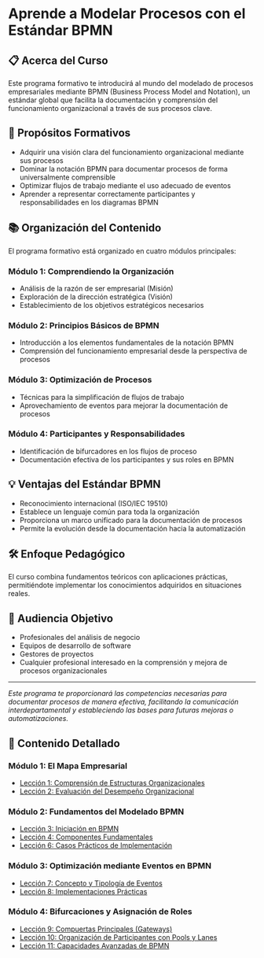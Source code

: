 
# Aprende a Modelar Procesos con el Estándar BPMN

## 📋 Acerca del Curso

Este programa formativo te introducirá al mundo del modelado de procesos empresariales mediante BPMN (Business Process Model and Notation), un estándar global que facilita la documentación y comprensión del funcionamiento organizacional a través de sus procesos clave.

## 🎯 Propósitos Formativos

- Adquirir una visión clara del funcionamiento organizacional mediante sus procesos
- Dominar la notación BPMN para documentar procesos de forma universalmente comprensible
- Optimizar flujos de trabajo mediante el uso adecuado de eventos
- Aprender a representar correctamente participantes y responsabilidades en los diagramas BPMN

## 📚 Organización del Contenido

El programa formativo está organizado en cuatro módulos principales:

### Módulo 1: Comprendiendo la Organización
- Análisis de la razón de ser empresarial (Misión)
- Exploración de la dirección estratégica (Visión)
- Establecimiento de los objetivos estratégicos necesarios

### Módulo 2: Principios Básicos de BPMN
- Introducción a los elementos fundamentales de la notación BPMN
- Comprensión del funcionamiento empresarial desde la perspectiva de procesos

### Módulo 3: Optimización de Procesos
- Técnicas para la simplificación de flujos de trabajo
- Aprovechamiento de eventos para mejorar la documentación de procesos

### Módulo 4: Participantes y Responsabilidades
- Identificación de bifurcadores en los flujos de proceso
- Documentación efectiva de los participantes y sus roles en BPMN

## 💡 Ventajas del Estándar BPMN

- Reconocimiento internacional (ISO/IEC 19510)
- Establece un lenguaje común para toda la organización
- Proporciona un marco unificado para la documentación de procesos
- Permite la evolución desde la documentación hacia la automatización

## 🛠️ Enfoque Pedagógico

El curso combina fundamentos teóricos con aplicaciones prácticas, permitiéndote implementar los conocimientos adquiridos en situaciones reales.

## 👥 Audiencia Objetivo

- Profesionales del análisis de negocio
- Equipos de desarrollo de software
- Gestores de proyectos
- Cualquier profesional interesado en la comprensión y mejora de procesos organizacionales

---

*Este programa te proporcionará las competencias necesarias para documentar procesos de manera efectiva, facilitando la comunicación interdepartamental y estableciendo las bases para futuras mejoras o automatizaciones.*

## 📝 Contenido Detallado

### Módulo 1: El Mapa Empresarial
- [Lección 1: Comprensión de Estructuras Organizacionales](01-que-implica-mapa-empresa/01-entendiendo-las-organizaciones.md)
- [Lección 2: Evaluación del Desempeño Organizacional](01-que-implica-mapa-empresa/02-medidicion-del-rendimiento.md)

### Módulo 2: Fundamentos del Modelado BPMN
- [Lección 3: Iniciación en BPMN](02-modelamiento-bpmn-basico/03-introduccion-bpmn.md)
- [Lección 4: Componentes Fundamentales](02-modelamiento-bpmn-basico/04-elementos-basicos.md)
- [Lección 6: Casos Prácticos de Implementación](02-modelamiento-bpmn-basico/06-ejemplos-de-aplicacion.md)

### Módulo 3: Optimización mediante Eventos en BPMN
- [Lección 7: Concepto y Tipología de Eventos](03-modelamiento-con-bpmn-simplificando-flujos-con-eventos/07-que-es-evento-y-sus-tipos.md)
- [Lección 8: Implementaciones Prácticas](03-modelamiento-con-bpmn-simplificando-flujos-con-eventos/08-ejemplos-de-aplicacion.md)

### Módulo 4: Bifurcaciones y Asignación de Roles
- [Lección 9: Compuertas Principales (Gateways)](4-bifurcadores-y-roles-dentro-proceso/09-bifurcadores-ppales-gateways.md)
- [Lección 10: Organización de Participantes con Pools y Lanes](4-bifurcadores-y-roles-dentro-proceso/10-pools-y-lanes.md)
- [Lección 11: Capacidades Avanzadas de BPMN](4-bifurcadores-y-roles-dentro-proceso/11-que-mas-nos-ofrece-bpmn.md)
